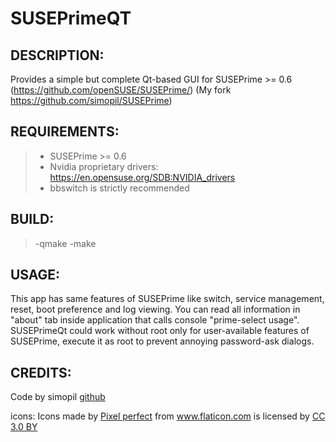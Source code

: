 # SUSEPrimeQT
## DESCRIPTION:
Provides a simple but complete Qt-based GUI for SUSEPrime >= 0.6
(https://github.com/openSUSE/SUSEPrime/) 
(My fork https://github.com/simopil/SUSEPrime)

## REQUIREMENTS: 
>- SUSEPrime >= 0.6
>- Nvidia proprietary drivers: https://en.opensuse.org/SDB:NVIDIA_drivers
>- bbswitch is strictly recommended

## BUILD:
>-qmake
>-make

## USAGE:
This app has same features of SUSEPrime like switch, service management, reset, boot preference and log viewing.
You can read all information in "about" tab inside application that calls console "prime-select usage".
SUSEPrimeQt could work without root only for user-available features of SUSEPrime, execute it as root to prevent annoying password-ask dialogs.

## CREDITS:
Code by simopil <a href="https://github.com/simopil">github</a>

icons:
Icons made by <a href="https://www.flaticon.com/authors/pixel-perfect" title="Pixel perfect">Pixel perfect</a> from <a href="https://www.flaticon.com/" 			    title="Flaticon">www.flaticon.com</a> is licensed by <a href="http://creativecommons.org/licenses/by/3.0/" 			    title="Creative Commons BY 3.0" target="_blank">CC 3.0 BY</a> 
